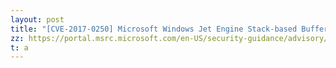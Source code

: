 ```yaml
---
layout: post
title: "[CVE-2017-0250] Microsoft Windows Jet Engine Stack-based Buffer Overflow Vulnerability"
zz: https://portal.msrc.microsoft.com/en-US/security-guidance/advisory/CVE-2017-8717
t: a
---
```

